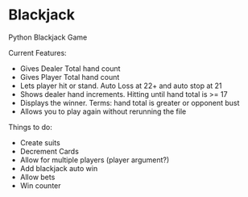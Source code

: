 # Blackjack
 Python Blackjack Game
 
 Current Features:
 - Gives Dealer Total hand count
 - Gives Player Total hand count
 - Lets player hit or stand. Auto Loss at 22+ and auto stop at 21
 - Shows dealer hand increments. Hitting until hand total is >= 17
 - Displays the winner. Terms: hand total is greater or opponent bust
 - Allows you to play again without rerunning the file
 

Things to do:
- Create suits
- Decrement Cards
- Allow for multiple players (player argument?)
- Add blackjack auto win
- Allow bets
- Win counter

